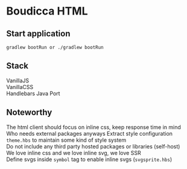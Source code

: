 # Boudicca HTML

## Start application
```
gradlew bootRun or ./gradlew bootRun
```

## Stack  
VanillaJS  
VanillaCSS  
Handlebars Java Port  
 
## Noteworthy  
The html client should focus on inline css, keep response time in mind  
Who needs external packages anyways
Extract style configuration `theme.hbs` to maintain some kind of style system  
Do not include any third party hosted packages or libraries (self-host)     
We love inline css and we love inline svg, we love SSR  
Define svgs inside `symbol` tag to enable inline svgs (`svgsprite.hbs`)